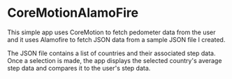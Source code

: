 # CoreMotionAlamoFire

This simple app uses CoreMotion to fetch pedometer data from the user and it uses Alamofire to fetch JSON data from a sample JSON file I created.

The JSON file contains a list of countries and their associated step data. Once a selection is made, the app displays the selected country's average step data and compares it to the user's step data.
